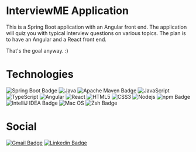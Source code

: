 # InterviewME Application

This is a Spring Boot application with an Angular front end.  The application will quiz you with 
typical interview questions on various topics.  The plan is to have an Angular and a React front end.

That's the goal anyway.  :)

# Technologies

![Spring Boot Badge](https://img.shields.io/badge/Spring%20Boot-6DB33F?logo=springboot&logoColor=white&style=plastic)
![Java](https://img.shields.io/badge/Java-ED8B00?style=plastic&logo=java&logoColor=white)
![Apache Maven Badge](https://img.shields.io/badge/Apache%20Maven-C71A36?logo=apachemaven&logoColor=white&style=plastic)
![JavaScript](https://img.shields.io/badge/-JavaScript-black?style=plastic&logo=javascript)
![TypeScript](https://img.shields.io/badge/-TypeScript-007ACC?style=plastic&logo=typescript)
![Angular](https://img.shields.io/badge/Angular-DD0031?style=plastic&logo=angular&logoColor=white)
![React](https://img.shields.io/badge/-React-black?style=plastic&logo=react)
![HTML5](https://img.shields.io/badge/-HTML5-E34F26?style=plastic&logo=html5&logoColor=white)
![CSS3](https://img.shields.io/badge/-CSS3-1572B6?style=plastic&logo=css3)
![Nodejs](https://img.shields.io/badge/-Nodejs-black?style=plastic&logo=Node.js)
![npm Badge](https://img.shields.io/badge/npm-CB3837?logo=npm&logoColor=fff&style=plastic)
![IntelliJ IDEA Badge](https://img.shields.io/badge/IntelliJ%20IDEA-000?logo=intellijidea&logoColor=white&style=plastic)
![Mac OS](https://img.shields.io/badge/mac%20os-000000?style=plastic&logo=apple&logoColor=white)
![Zsh Badge](https://img.shields.io/badge/Zsh-F15A24?logo=zsh&logoColor=white&style=plastic)

# Social

[![Gmail Badge](https://img.shields.io/badge/Gmail-D14836?style=plastic&logo=gmail&logoColor=white&link=mailto:scurtis7@gmail.com)](mailto:scurtis7@gmail.com)
[![Linkedin Badge](https://img.shields.io/badge/LinkedIn-0077B5?style=plastic&logo=Linkedin&logoColor=white&link=https://www.linkedin.com/in/steve-curtis-1b6b3937/)](https://www.linkedin.com/in/steve-curtis-1b6b3937/)
